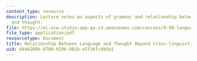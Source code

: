 ```yaml
---
content_type: resource
description: Lecture notes on aspects of grammar and relationship between language
  and thought.
file: https://ol-ocw-studio-app-qa.s3.amazonaws.com/courses/9-98-language-and-mind-january-iap-2003/4444200b87909206981be5f36fc8b5b1_lecture_note_4.pdf
file_type: application/pdf
resourcetype: Document
title: Relationship Between Language and Thought Beyond Cross-linguistic Differences
uid: 4444200b-8790-9206-981b-e5f36fc8b5b1
---
```

